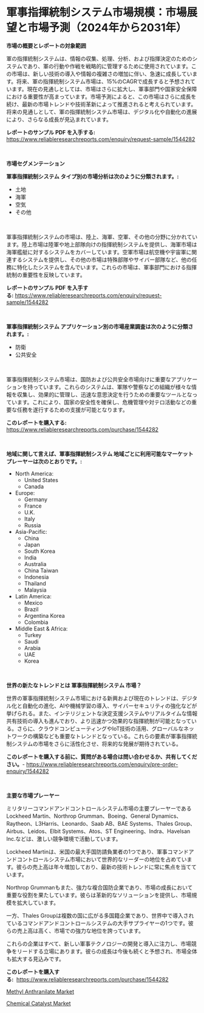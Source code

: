 <p><h1>軍事指揮統制システム市場規模：市場展望と市場予測（2024年から2031年）</h1></p><p><strong>市場の概要とレポートの対象範囲</strong></p>
<p><p>軍の指揮統制システムは、情報の収集、処理、分析、および指揮決定のためのシステムであり、軍の行動や作戦を戦略的に管理するために使用されています。この市場は、新しい技術の導入や情報の複雑さの増加に伴い、急速に成長しています。将来、軍の指揮統制システム市場は、15%のCAGRで成長すると予想されています。現在の見通しとしては、市場はさらに拡大し、軍事部門や国家安全保障における重要性が高まっています。市場予測によると、この市場はさらに成長を続け、最新の市場トレンドや技術革新によって推進されると考えられています。将来の見通しとして、軍の指揮統制システム市場は、デジタル化や自動化の進展により、さらなる成長が見込まれています。</p></p>
<p><strong>レポートのサンプル PDF を入手する:</strong> <a href="https://www.reliableresearchreports.com/enquiry/request-sample/1544282">https://www.reliableresearchreports.com/enquiry/request-sample/1544282</a></p>
<p>&nbsp;</p>
<p><strong>市場セグメンテーション</strong></p>
<p><strong>軍事指揮統制システム タイプ別の市場分析は次のように分類されます。:</strong></p>
<p><ul><li>土地</li><li>海軍</li><li>空気</li><li>その他</li></ul></p>
<p>&nbsp;</p>
<p><p>軍事指揮統制システムの市場は、陸上、海軍、空軍、その他の分野に分かれています。陸上市場は陸軍や地上部隊向けの指揮統制システムを提供し、海軍市場は海軍艦艇に対するシステムをカバーしています。空軍市場は航空機や宇宙軍に関連するシステムを提供し、その他の市場は特殊部隊やサイバー部隊など、他の任務に特化したシステムを含んでいます。これらの市場は、軍事部門における指揮統制の重要性を反映しています。</p></p>
<p><strong>レポートのサンプル PDF を入手する:</strong>&nbsp;<a href="https://www.reliableresearchreports.com/enquiry/request-sample/1544282">https://www.reliableresearchreports.com/enquiry/request-sample/1544282</a></p>
<p>&nbsp;</p>
<p><strong> 軍事指揮統制システム アプリケーション別の市場産業調査は次のように分類されます。:</strong></p>
<p><ul><li>防衛</li><li>公共安全</li></ul></p>
<p>&nbsp;</p>
<p><p>軍事指揮統制システム市場は、国防および公共安全市場向けに重要なアプリケーションを持っています。これらのシステムは、軍隊や警察などの組織が様々な情報を収集し、効果的に管理し、迅速な意思決定を行うための重要なツールとなっています。これにより、国家の安全性を確保し、危機管理や対テロ活動などの重要な任務を遂行するための支援が可能となります。</p></p>
<p><strong>このレポートを購入する:</strong>&nbsp; <a href="https://www.reliableresearchreports.com/purchase/1544282">https://www.reliableresearchreports.com/purchase/1544282</a></p>
<p>&nbsp;</p>
<p><strong>地域に関して言えば、軍事指揮統制システム 地域ごとに利用可能なマーケットプレーヤーは次のとおりです。:</strong></p>
<p><ul>
    <li>
        North America:
        <ul>
            <li>United States</li>
            <li>Canada</li>
        </ul>
    </li>
    <li>
        Europe:
        <ul>
            <li>Germany</li>
            <li>France</li>
            <li>U.K.</li>
            <li>Italy</li>
            <li>Russia</li>
        </ul>
    </li>
    <li>
        Asia-Pacific:
        <ul>
            <li>China</li>
            <li>Japan</li>
            <li>South Korea</li>
            <li>India</li>
            <li>Australia</li>
            <li>China Taiwan</li>
            <li>Indonesia</li>
            <li>Thailand</li>
            <li>Malaysia</li>
        </ul>
    </li>
    <li>
        Latin America:
        <ul>
            <li>Mexico</li>
            <li>Brazil</li>
            <li>Argentina Korea</li>
            <li>Colombia</li>
        </ul>
    </li>
    <li>
        Middle East & Africa:
        <ul>
            <li>Turkey</li>
            <li>Saudi</li>
            <li>Arabia</li>
            <li>UAE</li>
            <li>Korea</li>
        </ul>
    </li>
    </ul></p>
<p>&nbsp;</p>
<p><strong>世界の新たなトレンドとは 軍事指揮統制システム 市場？</strong></p>
<p><p>世界の軍事指揮統制システム市場における新興および現在のトレンドは、デジタル化と自動化の進化、AIや機械学習の導入、サイバーセキュリティの強化などが挙げられる。また、インテリジェントな決定支援システムやリアルタイムな情報共有技術の導入も進んでおり、より迅速かつ効果的な指揮統制が可能となっている。さらに、クラウドコンピューティングやIoT技術の活用、グローバルなネットワークの構築なども重要なトレンドとなっている。これらの要素が軍事指揮統制システムの市場をさらに活性化させ、将来的な発展が期待されている。</p></p>
<p><strong>このレポートを購入する前に、質問がある場合は問い合わせるか、共有してください。</strong>- <a href="https://www.reliableresearchreports.com/enquiry/pre-order-enquiry/1544282">https://www.reliableresearchreports.com/enquiry/pre-order-enquiry/1544282</a></p>
<p>&nbsp;</p>
<p><strong>主要な市場プレーヤー</strong></p>
<p><p>ミリタリーコマンドアンドコントロールシステム市場の主要プレーヤーであるLockheed Martin、Northrop Grumman、Boeing、General Dynamics、Raytheon、L3Harris、Leonardo、Saab AB、BAE Systems、Thales Group、Airbus、Leidos、Elbit Systems、Atos、ST Engineering、Indra、Havelsan Inc.などは、激しい競争環境で活動しています。</p><p>Lockheed Martinは、米国の最大手国防請負業者の1つであり、軍事コマンドアンドコントロールシステム市場において世界的なリーダーの地位を占めています。彼らの売上高は年々増加しており、最新の技術トレンドに常に焦点を当てています。</p><p>Northrop Grummanもまた、強力な複合国防企業であり、市場の成長において重要な役割を果たしています。彼らは革新的なソリューションを提供し、市場規模を拡大しています。</p><p>一方、Thales Groupは複数の国に広がる多国籍企業であり、世界中で導入されているコマンドアンドコントロールシステムの大手サプライヤーの1つです。彼らの売上高は高く、市場での強力な地位を誇っています。</p><p>これらの企業はすべて、新しい軍事テクノロジーの開発と導入に注力し、市場競争をリードする立場にあります。彼らの成長は今後も続くと予想され、市場全体も拡大する見込みです。</p></p>
<p><strong>このレポートを購入する:</strong>&nbsp;&nbsp;<a href="https://www.reliableresearchreports.com/purchase/1544282">https://www.reliableresearchreports.com/purchase/1544282</a></p>
<p><p><a href="https://frill-swim-3cd.notion.site/Methyl-Anthranilate-Market-Furnish-Information-about-Market-Size-Market-Share-Market-Dynamics-and-2c9398fa4e60425c83de75a7aafd9911">Methyl Anthranilate Market</a></p><p><a href="https://gentle-editor-9db.notion.site/Chemical-Catalyst-Market-Size-and-Growth-Market-Segmentation-Regional-and-Country-Breakdowns-and--256166af011949c9a78e181e75148855">Chemical Catalyst Market</a></p></p>